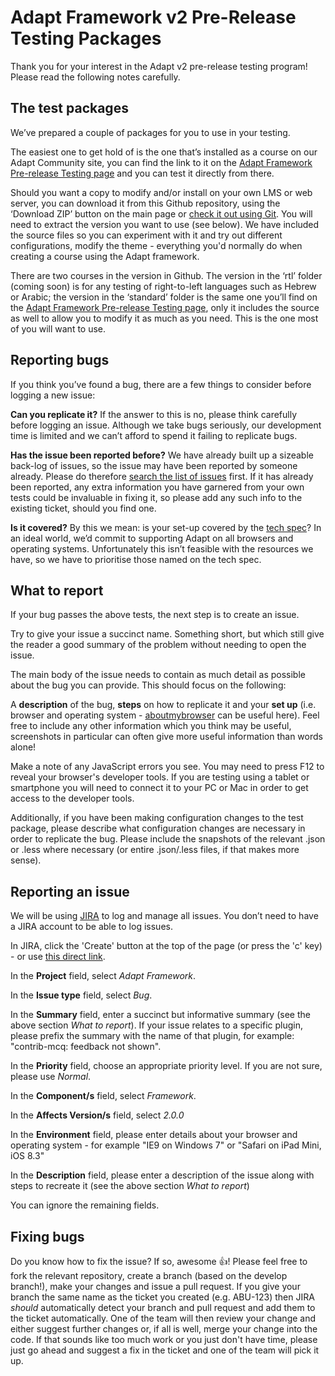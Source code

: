 # Adapt Framework v2 Pre-Release Testing Packages
Thank you for your interest in the Adapt v2 pre-release testing program! Please read the following notes carefully.

## The test packages
We’ve prepared a couple of packages for you to use in your testing.

The easiest one to get hold of is the one that’s installed as a course on our Adapt Community site, you can find the link to it on the [Adapt Framework Pre-release Testing page](https://community.adaptlearning.org/course/view.php?id=4) and you can test it directly from there.

Should you want a copy to modify and/or install on your own LMS or web server, you can download it from this Github repository, using the ‘Download ZIP’ button on the main page or [check it out using Git](https://github.com/adaptlearning/adapt-test-package.git). You will need to extract the version you want to use (see below). We have included the source files so you can experiment with it and try out different configurations, modify the theme - everything you'd normally do when creating a course using the Adapt framework.

There are two courses in the version in Github. The version in the ‘rtl’ folder (coming soon) is for any testing of right-to-left languages such as Hebrew or Arabic; the version in the ‘standard’ folder is the same one you’ll find on the [Adapt Framework Pre-release Testing page](https://community.adaptlearning.org/course/view.php?id=4), only it includes the source as well to allow you to modify it as much as you need. This is the one most of you will want to use.

## Reporting bugs
If you think you’ve found a bug, there are a few things to consider before logging a new issue:

**Can you replicate it?** If the answer to this is no, please think carefully before logging an issue. Although we take bugs seriously, our development time is limited and we can’t afford to spend it failing to replicate bugs.

**Has the issue been reported before?** We have already built up a sizeable back-log of issues, so the issue may have been reported by someone already. Please do therefore [search the list of issues](https://adaptlearning.atlassian.net/issues/) first. If it has already been reported, any extra information you have garnered from your own tests could be invaluable in fixing it, so please add any such info to the existing ticket, should you find one.

**Is it covered?** By this we mean: is your set-up covered by the [tech spec](https://community.adaptlearning.org/pluginfile.php/24/mod_forum/attachment/3397/Adapt_Framework_v2.0.0_standards_definitions_draft.pdf)? In an ideal world, we’d commit to supporting Adapt on all browsers and operating systems. Unfortunately this isn’t feasible with the resources we have, so we have to prioritise those named on the tech spec.

## What to report
If your bug passes the above tests, the next step is to create an issue.

Try to give your issue a succinct name. Something short, but which still give the reader a good summary of the problem without needing to open the issue.

The main body of the issue needs to contain as much detail as possible about the bug you can provide. This should focus on the following:

A **description** of the bug, **steps** on how to replicate it and your **set up** (i.e. browser and operating system - [aboutmybrowser](http://aboutmybrowser.com) can be useful here). Feel free to include any other information which you think may be useful, screenshots in particular can often give more useful information than words alone!

Make a note of any JavaScript errors you see. You may need to press F12 to reveal your browser's developer tools. If you are testing using a tablet or smartphone you will need to connect it to your PC or Mac in order to get access to the developer tools.

Additionally, if you have been making configuration changes to the test package, please describe what configuration changes are necessary in order to replicate the bug. Please include the snapshots of the relevant .json or .less where necessary (or entire .json/.less files, if that makes more sense).

## Reporting an issue
We will be using [JIRA](https://adaptlearning.atlassian.net/) to log and manage all issues. You don’t need to have a JIRA account to be able to log issues.

In JIRA, click the 'Create' button at the top of the page (or press the 'c' key) - or use [this direct link](https://adaptlearning.atlassian.net/secure/CreateIssue!default.jspa).

In the **Project** field, select _Adapt Framework_.

In the **Issue type** field, select _Bug_.

In the **Summary** field, enter a succinct but informative summary (see the above section _What to report_). If your issue relates to a specific plugin, please prefix the summary with the name of that plugin, for example: "contrib-mcq: feedback not shown".

In the **Priority** field, choose an appropriate priority level. If you are not sure, please use _Normal_.

In the **Component/s** field, select _Framework_.

In the **Affects Version/s** field, select _2.0.0_

In the **Environment** field, please enter details about your browser and operating system - for example "IE9 on Windows 7" or "Safari on iPad Mini, iOS 8.3"

In the **Description** field, please enter a description of the issue along with steps to recreate it (see the above section _What to report_)

You can ignore the remaining fields.

## Fixing bugs
Do you know how to fix the issue? If so, awesome :thumbsup:! Please feel free to fork the relevant repository, create a branch (based on the develop branch!), make your changes and issue a pull request. If you give your branch the same name as the ticket you created (e.g. ABU-123) then JIRA *should* automatically detect your branch and pull request and add them to the ticket automatically. One of the team will then review your change and either suggest further changes or, if all is well, merge your change into the code. If that sounds like too much work or you just don't have time, please just go ahead and suggest a fix in the ticket and one of the team will pick it up.
